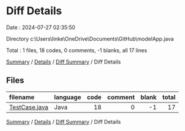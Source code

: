 # Diff Details

Date : 2024-07-27 02:35:50

Directory c:\\Users\\linke\\OneDrive\\Documents\\GitHub\\modelApp.java

Total : 1 files,  18 codes, 0 comments, -1 blanks, all 17 lines

[Summary](results.md) / [Details](details.md) / [Diff Summary](diff.md) / Diff Details

## Files
| filename | language | code | comment | blank | total |
| :--- | :--- | ---: | ---: | ---: | ---: |
| [TestCase.java](/TestCase.java) | Java | 18 | 0 | -1 | 17 |

[Summary](results.md) / [Details](details.md) / [Diff Summary](diff.md) / Diff Details